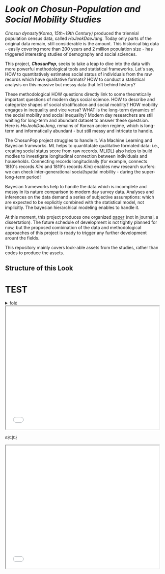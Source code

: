 # *Look on Chosun-Population and Social Mobility Studies*

*Chosun dynasty(Korea, 15th~19th Century)* produced the triennial population census data, called *HoJeokDaeJang*. Today only parts of the original data remain, still considerable is the amount. This historical big data - easily covering more than 200 years and 2 million population size - has triggered interesting studies of demography and social sciences.

This project, ***ChosunPop***, seeks to take a leap to dive into the data with more powerful methodological tools and statistical frameworks. Let's say, HOW to quantitatively estimates social status of individuals from the raw records which have qualitative formats? HOW to conduct a statistical analysis on this massive but messy data that left behind history?

These methodological HOW questions directly link to some theoretically important questions of modern days social science. HOW to describe and categorize shapes of social stratification and social mobility? HOW mobility engages in inequality and vice versa? WHAT is the long-term dynamics of the social mobility and social inequality? Modern day researchers are still waiting for long-term and abundant dataset to answer these questsion. Here is *HoJeokDaeJang*, remains of Korean ancien regime, which is long-term and informatically abundant - but still messy and intricate to handle.

The ChosunPop project struggles to handle it. Via Machine Learning and Bayesian framworks. ML helps to quantitatate qualitative formated data: i.e., creating social status score from raw records. ML(DL) also helps to build modles to investigate longitudinal connection between individuals and households. Connecting records longitudinally (for example, connects 1810's records *Kim* and 1819's records *Kim*) enables new research surfers: we can check inter-generational social/spatial mobility - during the super-long-term period!

Bayesian frameworks help to handle the data which is incomplete and messy in its nature comparison to modern day survey data. Analyses and inferences on the data demand a series of subjective assumptions: which are expected to be explicitly combined with the statistical model, not implicitly. The bayesian hierarchical modeling enables to handle it.

At this moment, this project produces one organized [paper](https://snu-primo.hosted.exlibrisgroup.com/permalink/f/1fgjt92/82SNU_INST51868062750002591) (not in journal, a dissertation). The future schedule of development is not tightly planned for now, but the proposed combination of the data and methodological approaches of this project is ready to trigger any further development arount the fields.

This repository mainly covers look-able assets from the studies, rather than codes to produce the assets.


## Structure of this Look


##



# TEST
<details>
<summary>fold</summary>
</details>

<iframe src="./assets/micro_class_structure_.html", width="500px", height="400px"></iframe>

라디다 

<iframe src="./assets/micro_class_structure_1.png", width="500px", height="400px"></frame>